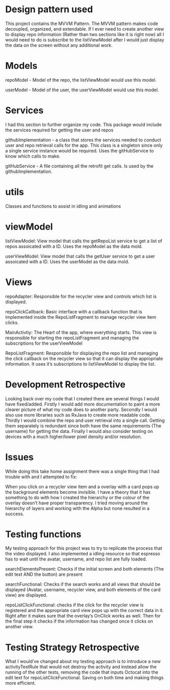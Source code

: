 # Design pattern used
This project contains the MVVM Pattern. The MVVM pattern makes code decoupled, organized, and extendable. If I ever need to create another view to display repo information (Rather than two sections like it is right now) all I would need to do is subscribe to the listViewModel after I would just display the data on the screen without any additional work.

# Models
repoModel - Model of the repo, the listViewModel would use this model.

userModel - Model of the user, the userViewModel would use this model.

# Services
I had this section to further organize my code. This package would include the services required for getting the user and repos

githubImplementation - a class that stores the services needed to conduct user and repo retrieval calls for the app. This class is a singleton since only a single service instance would be required. Uses the gitHubService to know which calls to make.

gitHubService - A file containing all the retrofit get calls. Is used by the githubImplementation.

# utils
Classes and functions to assist in idling and animations

# viewModel
listViewModel: View model that calls the getRepoList service to get a list of repos assoicated with a ID. Uses the repoModel as the data mold.

userViewModel: View model that calls the getUser service to get a user assoicated with a ID. Uses the userModel as the data mold.

# Views
repoAdapter: Responsible for the recycler view and controls which list is displayed.

repoClickCallback: Basic interface with a callback function that is implemented inside the RepoListFragment to manage recycler view item clicks.

MainActivtiy: The Heart of the app, where everything starts. This view is responsible for starting the repoListFragment and managing the subscriptions for the userViewModel

RepoListFragment: Responsible for displaying the repo list and managing the click callback on the recycler view so that it can display the appropriate information. It uses it’s subscriptions to listViewModel to display the list.

# Development Retrospective
Looking back over my code that I created there are several things I would have fixed/added. Firstly I would add more documentation to paint a more clearer picture of what my code does to another party. Secondly I would also use more libraries such as RxJava to create more readable code. Thirdly I would combine the repo and user retrieval into a single call. Getting them separately is redundant since both have the same requirements (The username) for getting the data. Finally I would also consider testing on devices with a much higher/lower pixel density and/or resolution.

# Issues
While doing this take home assignment there was a single thing that I had trouble with and I attempted to fix:

When you click on a recycler view item and a overlay with a card pops up the background elements become invisible. I have a theory that it has something to do with how I created the hierarchy or the colour of the overlay doesn’t have proper transparency. I tried moving around the hierarchy of layers and working with the Alpha but none resulted in a success. 

# Testing functions

My testing approach for this project was to try to replicate the process that the video displayed. I also implemented a idling resource so that espresso has to wait until the avatar, username, and repo list are fully loaded.

searchElementsPresent: Checks if the initial screen and both elements (The edit text AND the button) are present

searchFunctional: Checks if the search works and all views that should be displayed (Avatar, username, recycler view, and both elements of the card view) are displayed.

repoListClickFunctional: checks if the click for the recycler view is registered and the appropriate card view pops up with the correct data in it. Right after it makes sure that the overlay’s OnClick works as well. Then for the final step it checks if the information has changed once it clicks on another view.

# Testing Strategy Retrospective
What I would’ve changed about my testing approach is to introduce a new activityTestRule that would not destroy the activity and instead allow the running of the other tests, removing the code that inputs Octocat into the edit text for repoListClickFunctional. Saving on both time and making things more efficient.
